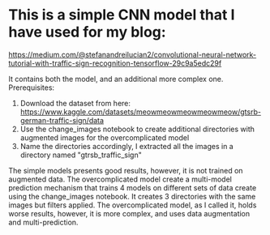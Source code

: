 # This is a simple CNN model that I have used for my blog:

https://medium.com/@stefanandreilucian2/convolutional-neural-network-tutorial-with-traffic-sign-recognition-tensorflow-29c9a5edc29f

It contains both the model, and an additional more complex one.
Prerequisites: 
  1. Download the dataset from here: https://www.kaggle.com/datasets/meowmeowmeowmeowmeow/gtsrb-german-traffic-sign/data
  2. Use the change_images notebook to create additional directories with augmented images for the overcomplicated model
  3. Name the directories accordingly, I extracted all the images in a directory named "gtrsb_traffic_sign"

The simple models presents good results, however, it is not trained on augmented data.
The overcomplicated model create a multi-model prediction mechanism that trains 4 models on different sets of data create using the change_images notebook.
It creates 3 directories with the same images but filters applied. The overcomplicated model, as I called it, holds worse results, however, it is more complex,
and uses data augmentation and multi-prediction.

